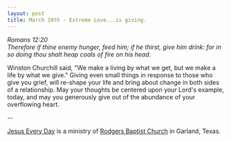```yaml
---
layout: post
title: March 10th - Extreme Love...is giving.
---
```


_Romans 12:20  
Therefore if thine enemy hunger, feed him; if he thirst, give him
drink: for in so doing thou shalt heap coals of fire on his head._

Winston Churchill said, "We make a living by what we get, but we
make a life by what we give." Giving even small things in response to
those who give you grief, will re-shape your life and bring about
change in both sides of a relationship. May your thoughts be centered
upon your Lord's example, today, and may you generously give out of
the abundance of your overflowing heart.

 --

<a href=http://jesuseveryday.net>Jesus Every Day</a> is a ministry of <a href=http://rodgersbaptist.net>Rodgers Baptist Church</a> in Garland, Texas.
